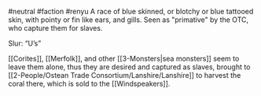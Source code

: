 #neutral #faction #renyu 
A race of blue skinned, or blotchy or blue tattooed skin, with pointy or fin like ears, and gills.  Seen as "primative" by the OTC, who capture them for slaves.

Slur: “U’s”

  [[Corites]], [[Merfolk]], and other [[3-Monsters|sea monsters]] seem to leave them alone, thus they are desired and captured as slaves, brought to [[2-People/Ostean Trade Consortium/Lanshire/Lanshire]] to harvest the coral there, which is sold to the [[Windspeakers]].